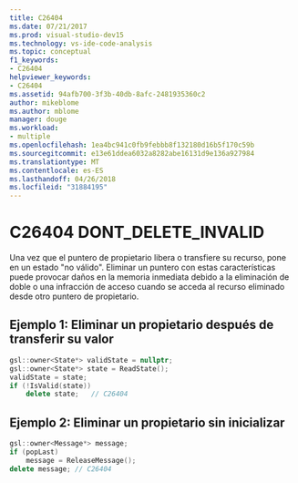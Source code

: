 ```yaml
---
title: C26404
ms.date: 07/21/2017
ms.prod: visual-studio-dev15
ms.technology: vs-ide-code-analysis
ms.topic: conceptual
f1_keywords:
- C26404
helpviewer_keywords:
- C26404
ms.assetid: 94afb700-3f3b-40db-8afc-2481935360c2
author: mikeblome
ms.author: mblome
manager: douge
ms.workload:
- multiple
ms.openlocfilehash: 1ea4bc941c0fb9febbb8f132180d16b5f170c59b
ms.sourcegitcommit: e13e61ddea6032a8282abe16131d9e136a927984
ms.translationtype: MT
ms.contentlocale: es-ES
ms.lasthandoff: 04/26/2018
ms.locfileid: "31884195"
---
```

# <a name="c26404--dontdeleteinvalid"></a>C26404 DONT_DELETE_INVALID
Una vez que el puntero de propietario libera o transfiere su recurso, pone en un estado "no válido".
Eliminar un puntero con estas características puede provocar daños en la memoria inmediata debido a la eliminación de doble o una infracción de acceso cuando se acceda al recurso eliminado desde otro puntero de propietario.

## <a name="example-1-deleting-an-owner-after-transferring-its-value"></a>Ejemplo 1: Eliminar un propietario después de transferir su valor
```cpp
gsl::owner<State*> validState = nullptr;
gsl::owner<State*> state = ReadState();
validState = state;
if (!IsValid(state))
    delete state;   // C26404
```

## <a name="example-2-deleting-an-uninitialized-owner"></a>Ejemplo 2: Eliminar un propietario sin inicializar
```cpp
gsl::owner<Message*> message;
if (popLast)
    message = ReleaseMessage();
delete message; // C26404
```
